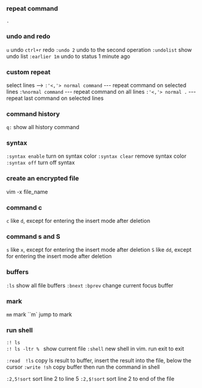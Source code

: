 
### repeat command
`.`

### undo and redo
`u` undo
`ctrl+r` redo
`:undo 2` undo to the second operation
`:undolist` show undo list
`:earlier 1m` undo to status 1 minute ago

### custom repeat 
select lines --> `:'<,'> normal command` --- repeat command on selected lines
`:%normal command` --- repeat command on all lines
`:'<,'> normal .`  --- repeat last command on selected lines

### command history
`q:` show all history command

### syntax 
`:syntax enable` turn on syntax color
`:syntax clear` remove syntax color
`:syntax off` turn off syntax

### create an encrypted file 
vim -x file_name 

### command c
`c` like `d`, except for entering the insert mode after deletion

### command s and S
`s` like `x`, except for entering the insert mode after deletion
`S` like `dd`, except for entering the insert mode after deletion

### buffers
`:ls`   show all file buffers
`:bnext` `:bprev`  change current focus buffer 

### mark
`mm` mark
``m` jump to mark

### run shell
`:! ls`             
`:! ls -ltr % `    show current file
`:shell`           new shell in vim.           run exit to exit

`:read  !ls`        copy ls result to buffer, insert the result into the file, below the cursor
`:write !sh`        copy buffer then run the command in shell 

`:2,5!sort`         sort line 2 to line 5
`:2,$!sort`         sort line 2 to end of the file

